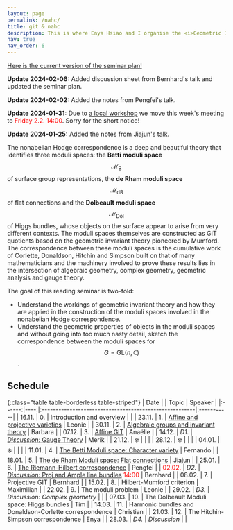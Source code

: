 ```yaml
---
layout: page
permalink: /nahc/
title: git & nahc
description: This is where Enya Hsiao and I organise the <i>Geometric Invariant Theory & Non-abelian Hodge Correspondence</i> Reading Seminar.
nav: true
nav_order: 6
---
```


<a href="/assets/pdf/nahc/GIT_NaHC_Seminar_Plan.pdf" target="_blank">Here is the current version of the seminar plan!</a>

**Update 2024-02-06:** Added discussion sheet from Bernhard's talk and updated the seminar plan.

**Update 2024-02-02:** Added the notes from Pengfei's talk.

**Update 2024-01-31:** Due to [a local workshop](https://www.mis.mpg.de/de/events/series/symplectic-geometry-of-representation-and-quiver-varieties) we move this week's meeting to <span style="color:red">Friday 2.2. 14:00</span>. Sorry for the short notice!

**Update 2024-01-25:** Added the notes from Jiajun's talk.

The nonabelian Hodge correspondence is a deep and beautiful theory that identifies three moduli spaces: the **Betti moduli space** $$\mathcal{M}_{\text{B}}$$ of surface group representations, the **de Rham moduli space** $$\mathcal{M}_{\text{dR}}$$ of flat connections and the **Dolbeault moduli space** $$\mathcal{M}_{\text{Dol}}$$ of Higgs bundles, whose objects on the surface appear to arise from very different contexts. The moduli spaces themselves are constructed as GIT quotients based on the geometric invariant theory pioneered by Mumford. The correspondence between these moduli spaces is the cumulative work of Corlette, Donaldson, Hitchin and Simpson built on that of many mathematicians and the machinery involved to prove these results lies in the intersection of algebraic geometry, complex geometry, geometric analysis and gauge theory.

The goal of this reading seminar is two-fold:

- Understand the workings of geometric invariant theory and how they are applied in the construction of the moduli spaces involved in the nonabelian Hodge correspondence.
- Understand the geometric properties of objects in the moduli spaces and without going into too much nasty detail, sketch the correspondence between the moduli spaces for $$G = \mathrm{GL}(n, \mathbb{C})$$.

## Schedule

{:class="table table-borderless table-striped"}
| Date | | Topic | Speaker |
|:------:|----:|:-------------------------------------------------------|:-----------|
| 16.11. | 0. | Introduction and overview | |
| 23.11. | 1. | <a href="/assets/pdf/nahc/01_Affine_and_projective_Varieties.pdf" target="_blank">Affine and projective varieties</a> | Leonie |
| 30.11. | 2. | <a href="/assets/pdf/nahc/02_Algebraic_groups_and_invariant_theory.pdf" target="_blank">Algebraic groups and invariant theory</a> | Barbara |
| 07.12. | 3. | <a href="/assets/pdf/nahc/03_Affine_GIT.pdf" target="_blank">Affine GIT</a> | Anaëlle |
| 14.12. | _D1._ | <a href="/assets/pdf/nahc/D1_Gauge_Theory.pdf" target="_blank">_Discussion:_ Gauge Theory</a> | Merik |
| 21.12. | ❄️ | | |
| 28.12. | ❄️ | | |
| 04.01. | ❄️ | | |
| 11.01. | 4. | <a href="/assets/pdf/nahc/04_Character_Variety.pdf" target="_blank">The Betti Moduli space: Character variety</a> | Fernando |
| 18.01. | 5. | <a href="/assets/pdf/nahc/05_deRham_Moduli_Space.pdf" target="_blank">The de Rham Moduli space: Flat connections</a> | Jiajun |
| 25.01. | 6. | <a href="/assets/pdf/nahc/06_Riemann-Hilbert_correspondence.pdf" target="_blank">The Riemann-Hilbert correspondence</a> | Pengfei |
| <span style="color:red">02.02.</span> | _D2._ | <a href="/assets/pdf/nahc/D2_Proj_and_Ample_line_bundles.pdf" target="_blank">_Discussion:_ Proj and Ample line bundles</a> <span style="color:red">14:00</span> | Bernhard |
| 08.02. | 7. | Projective GIT | Bernhard |
| 15.02. | 8. | Hilbert-Mumford criterion | Maximilian |
| 22.02. | 9. | The moduli problem | Leonie |
| 29.02. | _D3._ | _Discussion: Complex geometry_ | |
| 07.03. | 10. | The Dolbeault Moduli space: Higgs bundles | Tim |
| 14.03. | 11. | Harmonic bundles and Donaldson-Corlette correspondence | Christian |
| 21.03. | 12. | The Hitchin-Simpson correspondence | Enya |
| 28.03. | _D4._ | _Discussion_ | |
